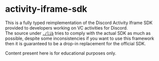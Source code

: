 # activity-iframe-sdk

This is a fully typed reimplementation of the Discord Activity Iframe SDK
provided to developers working on VC activities for Discord.\
The source under [`./lib`](./lib/) tries to comply with the actual SDK as much as
possible, despite some inconsistencies if you want to use this framework then it
is guaranteed to be a drop-in replacement for the official SDK.

Content present here is for educational purposes only.
